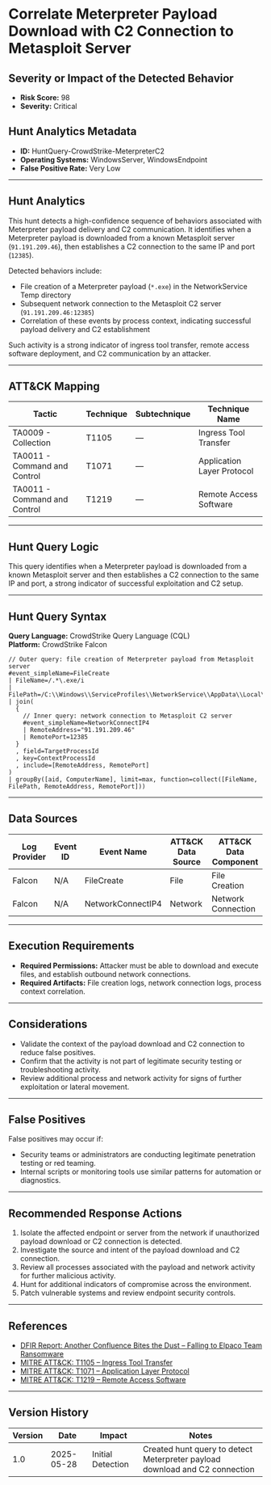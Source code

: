 # Correlate Meterpreter Payload Download with C2 Connection to Metasploit Server

## Severity or Impact of the Detected Behavior
- **Risk Score:** 98
- **Severity:** Critical

## Hunt Analytics Metadata

- **ID:** HuntQuery-CrowdStrike-MeterpreterC2
- **Operating Systems:** WindowsServer, WindowsEndpoint
- **False Positive Rate:** Very Low

---

## Hunt Analytics

This hunt detects a high-confidence sequence of behaviors associated with Meterpreter payload delivery and C2 communication. It identifies when a Meterpreter payload is downloaded from a known Metasploit server (`91.191.209.46`), then establishes a C2 connection to the same IP and port (`12385`).

Detected behaviors include:

- File creation of a Meterpreter payload (`*.exe`) in the NetworkService Temp directory
- Subsequent network connection to the Metasploit C2 server (`91.191.209.46:12385`)
- Correlation of these events by process context, indicating successful payload delivery and C2 establishment

Such activity is a strong indicator of ingress tool transfer, remote access software deployment, and C2 communication by an attacker.

---

## ATT&CK Mapping

| Tactic                        | Technique   | Subtechnique | Technique Name                                 |
|------------------------------|-------------|--------------|-----------------------------------------------|
| TA0009 - Collection          | T1105       | —            | Ingress Tool Transfer                         |
| TA0011 - Command and Control | T1071       | —            | Application Layer Protocol                    |
| TA0011 - Command and Control | T1219       | —            | Remote Access Software                        |

---

## Hunt Query Logic

This query identifies when a Meterpreter payload is downloaded from a known Metasploit server and then establishes a C2 connection to the same IP and port, a strong indicator of successful exploitation and C2 setup.

---

## Hunt Query Syntax

**Query Language:** CrowdStrike Query Language (CQL)  
**Platform:** CrowdStrike Falcon

```fql
// Outer query: file creation of Meterpreter payload from Metasploit server    
#event_simpleName=FileCreate    
| FileName=/.*\.exe/i    
| FilePath=/C:\\Windows\\ServiceProfiles\\NetworkService\\AppData\\Local\\Temp\\.*/    
| join(    
  {    
    // Inner query: network connection to Metasploit C2 server    
    #event_simpleName=NetworkConnectIP4    
    | RemoteAddress="91.191.209.46"    
    | RemotePort=12385    
  }    
  , field=TargetProcessId    
  , key=ContextProcessId    
  , include=[RemoteAddress, RemotePort]    
)    
| groupBy([aid, ComputerName], limit=max, function=collect([FileName, FilePath, RemoteAddress, RemotePort]))   
```

---

## Data Sources

| Log Provider | Event ID         | Event Name             | ATT&CK Data Source  | ATT&CK Data Component  |
|--------------|------------------|------------------------|---------------------|------------------------|
| Falcon       | N/A              | FileCreate             | File                | File Creation          |
| Falcon       | N/A              | NetworkConnectIP4      | Network             | Network Connection     |

---

## Execution Requirements

- **Required Permissions:** Attacker must be able to download and execute files, and establish outbound network connections.
- **Required Artifacts:** File creation logs, network connection logs, process context correlation.

---

## Considerations

- Validate the context of the payload download and C2 connection to reduce false positives.
- Confirm that the activity is not part of legitimate security testing or troubleshooting activity.
- Review additional process and network activity for signs of further exploitation or lateral movement.

---

## False Positives

False positives may occur if:

- Security teams or administrators are conducting legitimate penetration testing or red teaming.
- Internal scripts or monitoring tools use similar patterns for automation or diagnostics.

---

## Recommended Response Actions

1. Isolate the affected endpoint or server from the network if unauthorized payload download or C2 connection is detected.
2. Investigate the source and intent of the payload download and C2 connection.
3. Review all processes associated with the payload and network activity for further malicious activity.
4. Hunt for additional indicators of compromise across the environment.
5. Patch vulnerable systems and review endpoint security controls.

---

## References

- [DFIR Report: Another Confluence Bites the Dust – Falling to Elpaco Team Ransomware](https://thedfirreport.com/2025/05/19/another-confluence-bites-the-dust-falling-to-elpaco-team-ransomware/#case-summary)
- [MITRE ATT&CK: T1105 – Ingress Tool Transfer](https://attack.mitre.org/techniques/T1105/)
- [MITRE ATT&CK: T1071 – Application Layer Protocol](https://attack.mitre.org/techniques/T1071/)
- [MITRE ATT&CK: T1219 – Remote Access Software](https://attack.mitre.org/techniques/T1219/)

---

## Version History

| Version | Date       | Impact            | Notes                                                                                      |
|---------|------------|-------------------|--------------------------------------------------------------------------------------------|
| 1.0     | 2025-05-28 | Initial Detection | Created hunt query to detect Meterpreter payload download and C2 connection |
